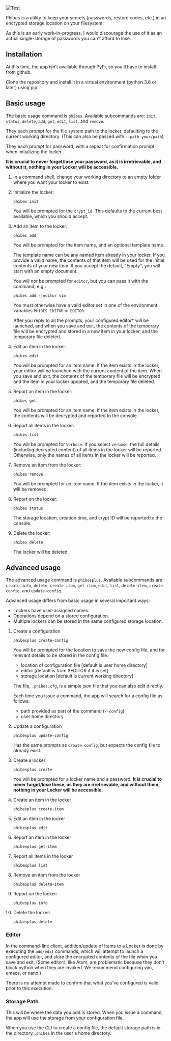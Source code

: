 ![Test](https://github.com/GlenRSmith/Phibes/workflows/Test/badge.svg)

Phibes is a utility to keep your secrets (passwords, restore codes, etc.) in an encrypted storage location on your filesystem.

As this is an early work-in-progress, I would discourage the use of it as an actual single-storage of passwords you can't afford to lose.

## Installation

At this time, the app isn't available through PyPi, so you'll have to install from github.

Clone the repository and install it in a virtual environment (python 3.8 or later) using pip.

## Basic usage

The basic usage command is `phibes`. Available subcommands are: `init`, `status`, `delete`, `add`, `get`, `edit`, `list`, and `remove`.

They each prompt for the file system path to the locker, defaulting to the current working directory. (This can also be passed with `--path your/path`)

They each prompt for password, with a repeat for confirmation prompt when initializing the locker.

**It is crucial to never forget/lose your password, as it is irretrievable, and without it, nothing in your Locker will be accessible.**

1. In a command shell, change your working directory to an empty folder where you want your locker to exist.

1. Initialize the locker:

    `phibes init`

    You will be prompted for the `crypt_id`. This defaults to the current best available, which you should accept.

1. Add an item to the locker:

    `phibes add`

    You will be prompted for the item name, and an optional template name.

    The template name can be any named item already in your locker. If you provide a valid name, the contents of that item will be used for the initial contents of your new item. If you accept the default, "Empty", you will start with an empty document.

    You will _not_ be prompted for `editor`, but you can pass it with the command, e.g.:

    `phibes add --editor vim`
   
    You must otherwise have a valid editor set in one of the environment variables `PHIBES_EDITOR` or `EDITOR`.
   
    After you reply to all the prompts, your configured editor* will be launched, and when you save and exit, the contents of the temporary file will be encrypted and stored in a new item in your locker, and the temporary file deleted.

1. Edit an item in the locker:

   `phibes edit`

    You will be prompted for an item name. If the item exists in the locker, your editor will be launched with the current content of the item. When you save and exit, the contents of the temporary file will be encrypted and the item in your locker updated, and the temporary file deleted.

1. Report an item in the locker:

   `phibes get`

    You will be prompted for an item name. If the item exists in the locker, the contents will be decrypted and reported to the console.

1. Report all items in the locker:

   `phibes list`

    You will be prompted for `Verbose`. If you select `verbose`, the full details (including decrypted content) of all items in the locker will be reported. Otherwise, only the names of all items in the locker will be reported.
   
1. Remove an item from the locker:

   `phibes remove`

    You will be prompted for an item name. If the item exists in the locker, it will be removed.

1. Report on the locker:

   `phibes status`

    The storage location, creation time, and crypt ID will be reported to the console.

1. Delete the locker:

   `phibes delete`

    The locker will be deleted.

## Advanced usage

The advanced usage command is `phibesplus`. Available subcommands are: `create`, `info`, `delete`, `create-item`, `get-item`, `edit`, `list`, `delete-item`, `create-config`, and `update-config`.

Advanced usage differs from basic usage in several important ways:
 - Lockers have user-assigned names.
 - Operations depend on a stored configuration.
 - Multiple lockers can be stored in the same configured storage location.

1. Create a configuration

   `phibesplus create-config`

   You will be prompted for the location to save the new config file, and for relevant details to be stored in the config file.

   - location of configuration file [default is user home directory]
   - editor [default is from $EDITOR if it is set]
   - storage location [default is current working directory]
   
   The file, `.phibes.cfg`, is a simple json file that you can also edit directly.
   
   Each time you issue a command, the app will search for a config file as follows:
   
   - path provided as part of the command (`--config`)
   - user home directory
   
1. Update a configuration

   `phibesplus update-config`

   Has the same prompts as `create-config`, but expects the config file to already exist.

1. Create a locker

   `phibesplus create`

   You will be prompted for a locker name and a password.
   **It is crucial to never forget/lose these, as they are irretrievable, and without them, nothing in your Locker will be accessible.**

1. Create an item in the locker

   `phibesplus create-item`

1. Edit an item in the locker

   `phibesplus edit`

1. Report an item in the locker

   `phibesplus get-item`

1. Report all items in the locker

   `phibesplus list`

1. Remove an item from the locker

   `phibesplus delete-item`

1. Report on the locker:

   `phibesplus info`

1. Delete the locker:

   `phibesplus delete`


### Editor

In the command-line client, addition/update of Items to a Locker is done by executing the `add/edit` commands, which will attempt to launch a configured editor, and store the encrypted contents of the file when you save and exit. (Some editors, like Atom, are problematic because they don't block python when they are invoked. We recommend configuring vim, emacs, or nano.)

There is no attempt made to confirm that what you've configured is valid prior to this execution.

### Storage Path

This will be where the data you add is stored.
When you issue a command, the app will use the storage from your configuration file.

When you use the CLI to create a config file, the default storage path is in the directory `.phibes` in the user's home directory.
